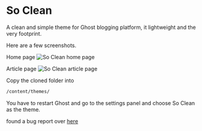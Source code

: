 # So Clean

A clean and simple theme for Ghost blogging platform, it lightweight and the very footprint.

Here are a few screenshots.

Home page
![So Clean home page](https://darryldias.me/images/so-clean-home-page.png)

Article page
![So Clean article page](https://darryldias.me/images/so-clean-post-page.png)

Copy the cloned folder into

```bash
/content/themes/
```

You have to restart Ghost and go to the settings panel and choose So Clean as the theme.


found a bug report over [here](https://github.com/Hashable/so-clean/issues)
